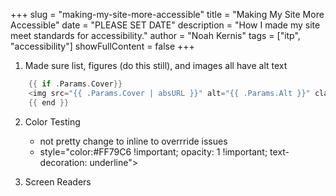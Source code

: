 +++
slug = "making-my-site-more-accessible"
title = "Making My Site More Accessible"
date = "PLEASE SET DATE"
description = "How I made my site meet standards for accessibility."
author = "Noah Kernis"
tags = ["itp", "accessibility"]
showFullContent = false
+++

1. Made sure list, figures (do this still), and images all have alt text
```go
    {{ if .Params.Cover}}
    <img src="{{ .Params.Cover | absURL }}" alt="{{ .Params.Alt }}" class="post-cover" />
	{{ end }}
```
2. Color Testing
	- not pretty change to inline to overrride issues
	- style="color:#FF79C6 !important; opacity: 1 !important; text-decoration: underline">

3. Screen Readers